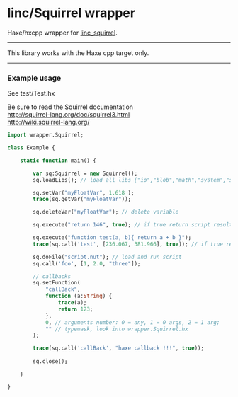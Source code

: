 # linc/Squirrel wrapper
Haxe/hxcpp wrapper for [linc_squirrel](https://github.com/RudenkoArt/linc_squirrel). 

---

This library works with the Haxe cpp target only.

---

### Example usage

See test/Test.hx

Be sure to read the Squirrel documentation  
http://squirrel-lang.org/doc/squirrel3.html  
http://wiki.squirrel-lang.org/  

```haxe
import wrapper.Squirrel;

class Example {

    static function main() {

        var sq:Squirrel = new Squirrel();
        sq.loadLibs(); // load all libs ["io","blob","math","system","string"]

        sq.setVar("myFloatVar", 1.618 );
        trace(sq.getVar("myFloatVar"));

        sq.deleteVar("myFloatVar"); // delete variable

        sq.execute("return 146", true); // if true return script result

        sq.execute("function test(a, b){ return a + b }");
        trace(sq.call('test', [236.067, 381.966], true)); // if true return function result

        sq.doFile("script.nut"); // load and run script
        sq.call('foo', [1, 2.0, "three"]);

        // callbacks
        sq.setFunction(
            "callBack", 
            function (a:String) { 
                trace(a);
                return 123;
            },
            0, // arguments number: 0 = any, 1 = 0 args, 2 = 1 arg; 
            "" // typemask, look into wrapper.Squirrel.hx
        );

        trace(sq.call('callBack', "haxe callback !!!", true));
        
        sq.close();

    }

}
```